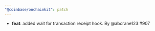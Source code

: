 ```yaml
---
"@coinbase/onchainkit": patch
---
```


- **feat**: added wait for transaction receipt hook. By @abcrane123 #907
